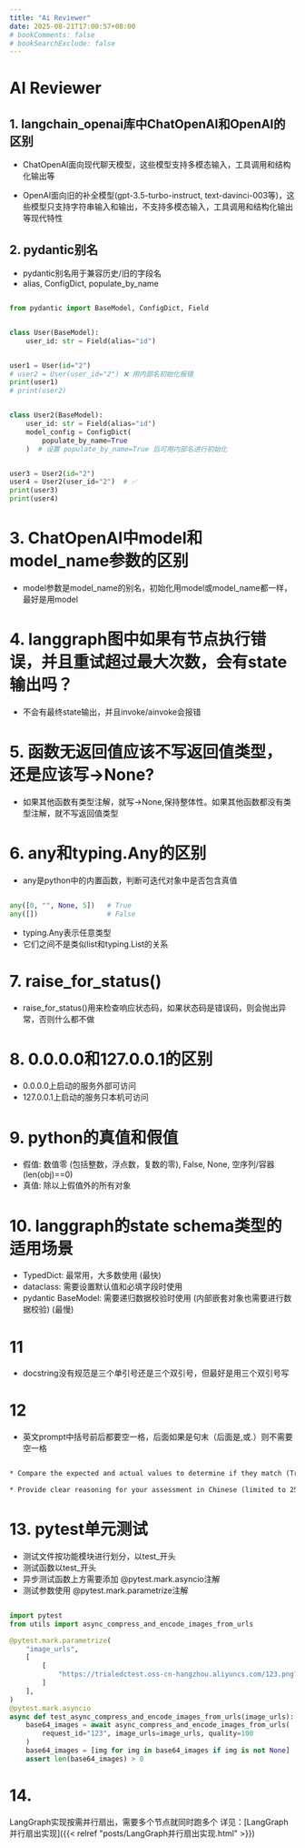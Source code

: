 ```yaml
---
title: "Ai Reviewer"
date: 2025-08-21T17:00:57+08:00
# bookComments: false
# bookSearchExclude: false
---
```


# AI Reviewer

## 1. langchain_openai库中ChatOpenAI和OpenAI的区别

* ChatOpenAI面向现代聊天模型，这些模型支持多模态输入，工具调用和结构化输出等

* OpenAI面向旧的补全模型(gpt-3.5-turbo-instruct, text-davinci-003等)，这些模型只支持字符串输入和输出，不支持多模态输入，工具调用和结构化输出等现代特性

## 2. pydantic别名

* pydantic别名用于兼容历史/旧的字段名
* alias, ConfigDict, populate_by_name

```python

from pydantic import BaseModel, ConfigDict, Field


class User(BaseModel):
    user_id: str = Field(alias="id")


user1 = User(id="2")
# user2 = User(user_id="2") ❌ 用内部名初始化报错
print(user1)
# print(user2)


class User2(BaseModel):
    user_id: str = Field(alias="id")
    model_config = ConfigDict(
        populate_by_name=True
    )  # 设置 populate_by_name=True 后可用内部名进行初始化


user3 = User2(id="2")
user4 = User2(user_id="2")  # ✅
print(user3)
print(user4)


```

# 3. ChatOpenAI中model和model_name参数的区别

* model参数是model_name的别名，初始化用model或model_name都一样，最好是用model

# 4. langgraph图中如果有节点执行错误，并且重试超过最大次数，会有state输出吗？

* 不会有最终state输出，并且invoke/ainvoke会报错

# 5. 函数无返回值应该不写返回值类型，还是应该写->None?

* 如果其他函数有类型注解，就写->None,保持整体性。如果其他函数都没有类型注解，就不写返回值类型

# 6. any和typing.Any的区别

* any是python中的内置函数，判断可迭代对象中是否包含真值

```python

any([0, "", None, 5])   # True
any([])                 # False

```

* typing.Any表示任意类型
* 它们之间不是类似list和typing.List的关系

# 7. raise_for_status()

* raise_for_status()用来检查响应状态码，如果状态码是错误码，则会抛出异常，否则什么都不做

# 8. 0.0.0.0和127.0.0.1的区别

* 0.0.0.0上启动的服务外部可访问
* 127.0.0.1上启动的服务只本机可访问

# 9. python的真值和假值

* 假值: 数值零 (包括整数，浮点数，复数的零), False, None, 空序列/容器 (len(obj)==0)
* 真值: 除以上假值外的所有对象

# 10. langgraph的state schema类型的适用场景

* TypedDict: 最常用，大多数使用 (最快)
* dataclass: 需要设置默认值和必填字段时使用
* pydantic BaseModel: 需要递归数据校验时使用 (内部嵌套对象也需要进行数据校验) (最慢)

# 11

* docstring没有规范是三个单引号还是三个双引号，但最好是用三个双引号写

# 12

* 英文prompt中括号前后都要空一格，后面如果是句末（后面是,或.）则不需要空一格

```txt

* Compare the expected and actual values to determine if they match (True/False).✅

* Provide clear reasoning for your assessment in Chinese (limited to 250 characters), explaining why the values match or do not.✅

```

# 13. pytest单元测试

* 测试文件按功能模块进行划分，以test_开头
* 测试函数以test_开头
* 异步测试函数上方需要添加 @pytest.mark.asyncio注解
* 测试参数使用 @pytest.mark.parametrize注解

```python

import pytest
from utils import async_compress_and_encode_images_from_urls

@pytest.mark.parametrize(
    "image_urls",
    [
        [
            "https://trialedctest.oss-cn-hangzhou.aliyuncs.com/123.png?Expires=1755917451&OSSAccessKeyId=LTAItycD0loaPpSp&Signature=L2XaKIHaVoCgRKhPbsIZXmlO9Xw%3D"
        ]
    ],
)
@pytest.mark.asyncio
async def test_async_compress_and_encode_images_from_urls(image_urls):
    base64_images = await async_compress_and_encode_images_from_urls(
        request_id="123", image_urls=image_urls, quality=100
    )
    base64_images = [img for img in base64_images if img is not None]
    assert len(base64_images) > 0


```

# 14.
LangGraph实现按需并行扇出，需要多个节点就同时跑多个
详见：[LangGraph并行扇出实现]({{< relref "posts/LangGraph并行扇出实现.html" >}})

